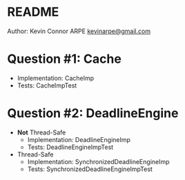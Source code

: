 # README

Author: Kevin Connor ARPE <kevinarpe@gmail.com>

# Question #1: Cache

* Implementation: CacheImp
* Tests: CacheImpTest

# Question #2: DeadlineEngine

* **Not** Thread-Safe
    * Implementation: DeadlineEngineImp
    * Tests: DeadlineEngineImpTest
* Thread-Safe
    * Implementation: SynchronizedDeadlineEngineImp
    * Tests: SynchronizedDeadlineEngineImpTest
